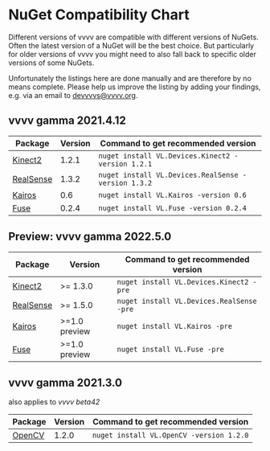 # NuGet Compatibility Chart
Different versions of vvvv are compatible with different versions of NuGets. Often the latest version of a NuGet will be the best choice. But particularly for older versions of vvvv you might need to also fall back to specific older versions of some NuGets. 

Unfortunately the listings here are done manually and are therefore by no means complete. Please help us improve the listing by adding your findings, e.g. via an email to [devvvvs@vvvv.org](mailto:devvvvs@vvvv.org).

## vvvv gamma 2021.4.12

Package|Version|Command to get recommended version
-|-|-
[Kinect2](https://github.com/vvvv/VL.Devices.Kinect2) | 1.2.1 | `nuget install VL.Devices.Kinect2 -version 1.2.1`
[RealSense](https://github.com/vvvv/VL.Devices.RealSense) | 1.3.2 | `nuget install VL.Devices.RealSense -version 1.3.2`
[Kairos](https://github.com/KairosResearchLab/Kairos) | 0.6 | `nuget install VL.Kairos -version 0.6`
[Fuse](https://github.com/TheFuseLab/VL.Fuse) | 0.2.4 | `nuget install VL.Fuse -version 0.2.4`

## Preview: vvvv gamma 2022.5.0

Package|Version|Command to get recommended version
-|-|-
[Kinect2](https://github.com/vvvv/VL.Devices.Kinect2) | >= 1.3.0 | `nuget install VL.Devices.Kinect2 -pre`
[RealSense](https://github.com/vvvv/VL.Devices.RealSense) | >= 1.5.0 | `nuget install VL.Devices.RealSense -pre`
[Kairos](https://github.com/KairosResearchLab/Kairos) | >=1.0 preview | `nuget install VL.Kairos -pre`
[Fuse](https://github.com/TheFuseLab/VL.Fuse) | >=1.0 preview | `nuget install VL.Fuse -pre`


## vvvv gamma 2021.3.0
also applies to _vvvv beta42_

Package|Version|Command to get recommended version
-|-|-
[OpenCV](https://github.com/vvvv/VL.OpenCV) | 1.2.0 | `nuget install VL.OpenCV -version 1.2.0`
